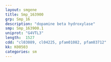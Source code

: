 ```yaml
---
layout: smgene
title: Smp_163900
grp: Smp_16
description: "dopamine beta hydroxylase"
smp: Smp_163900.1
uniprot: "G4VTL3"
length:  1527
cdd: "cl03089, cl04225, pfam01082, pfam03712"
kk: K00503
categories: sm
---
```

